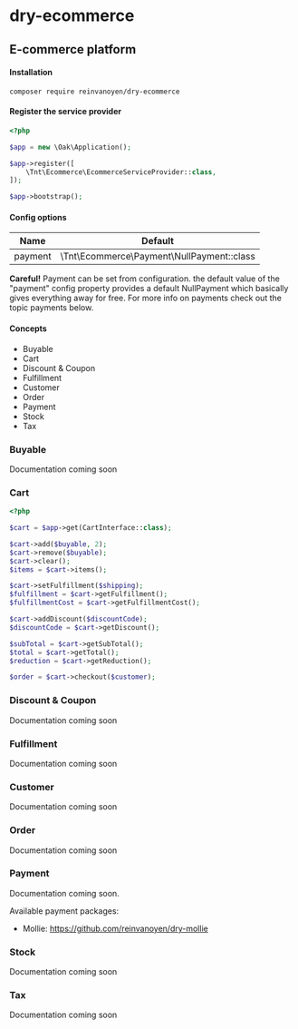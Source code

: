 # dry-ecommerce
## E-commerce platform

#### Installation

```ssh
composer require reinvanoyen/dry-ecommerce
```

#### Register the service provider

```php
<?php

$app = new \Oak\Application();

$app->register([
    \Tnt\Ecommerce\EcommerceServiceProvider::class,
]);

$app->bootstrap();
```

#### Config options

Name | Default
---- | -------
payment | \Tnt\Ecommerce\Payment\NullPayment::class

**Careful!** Payment can be set from configuration. the default value of the "payment" config property provides a default NullPayment which basically gives everything away for free. For more info on payments check out the topic payments below.

#### Concepts
* Buyable
* Cart
* Discount & Coupon
* Fulfillment
* Customer
* Order
* Payment
* Stock
* Tax

### Buyable
Documentation coming soon

### Cart

```php
<?php

$cart = $app->get(CartInterface::class);

$cart->add($buyable, 2);
$cart->remove($buyable);
$cart->clear();
$items = $cart->items();

$cart->setFulfillment($shipping);
$fulfillment = $cart->getFulfillment();
$fulfillmentCost = $cart->getFulfillmentCost();

$cart->addDiscount($discountCode);
$discountCode = $cart->getDiscount();

$subTotal = $cart->getSubTotal();
$total = $cart->getTotal();
$reduction = $cart->getReduction();

$order = $cart->checkout($customer);
```

### Discount & Coupon
Documentation coming soon

### Fulfillment
Documentation coming soon

### Customer
Documentation coming soon

### Order
Documentation coming soon

### Payment
Documentation coming soon.

Available payment packages:
* Mollie: https://github.com/reinvanoyen/dry-mollie

### Stock
Documentation coming soon

### Tax
Documentation coming soon
